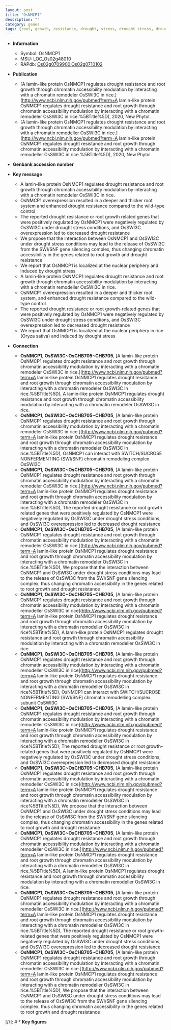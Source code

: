 ```yaml
---
layout: post
title: "OsNMCP1"
description: ""
category: genes
tags: [root, growth, resistance, drought, stress, drought stress, drought resistance, drought stress , root growth]
---
```


* **Information**  
    + Symbol: OsNMCP1  
    + MSU: [LOC_Os02g48010](http://rice.uga.edu/cgi-bin/ORF_infopage.cgi?orf=LOC_Os02g48010)  
    + RAPdb: [Os02g0709900](https://rapdb.dna.affrc.go.jp/locus/?name=Os02g0709900),[Os02g0710102](https://rapdb.dna.affrc.go.jp/locus/?name=Os02g0710102)  

* **Publication**  
    + [A lamin-like protein OsNMCP1 regulates drought resistance and root growth through chromatin accessibility modulation by interacting with a chromatin remodeler OsSWI3C in rice.](http://www.ncbi.nlm.nih.gov/pubmed?term=A lamin-like protein OsNMCP1 regulates drought resistance and root growth through chromatin accessibility modulation by interacting with a chromatin remodeler OsSWI3C in rice.%5BTitle%5D), 2020, New Phytol.
    + [A lamin-like protein OsNMCP1 regulates drought resistance and root growth through chromatin accessibility modulation by interacting with a chromatin remodeller OsSWI3C in rice.](http://www.ncbi.nlm.nih.gov/pubmed?term=A lamin-like protein OsNMCP1 regulates drought resistance and root growth through chromatin accessibility modulation by interacting with a chromatin remodeller OsSWI3C in rice.%5BTitle%5D), 2020, New Phytol.

* **Genbank accession number**  

* **Key message**  
    + A lamin-like protein OsNMCP1 regulates drought resistance and root growth through chromatin accessibility modulation by interacting with a chromatin remodeler OsSWI3C in rice.
    + OsNMCP1 overexpression resulted in a deeper and thicker root system and enhanced drought resistance compared to the wild-type control
    + The reported drought resistance or root growth related genes that were positively regulated by OsNMCP1 were negatively regulated by OsSWI3C under drought stress conditions, and OsSWI3C overexpression led to decreased drought resistance
    + We propose that the interaction between OsNMCP1 and OsSWI3C under drought stress conditions may lead to the release of OsSWI3C from the SWI/SNF gene silencing complex, thus changing chromatin accessibility in the genes related to root growth and drought resistance
    + We report that OsNMCP1 is localized at the nuclear periphery and induced by drought stress
    + A lamin-like protein OsNMCP1 regulates drought resistance and root growth through chromatin accessibility modulation by interacting with a chromatin remodeller OsSWI3C in rice.
    + OsNMCP1 overexpression resulted in a deeper and thicker root system, and enhanced drought resistance compared to the wild-type control
    + The reported drought resistance or root growth-related genes that were positively regulated by OsNMCP1 were negatively regulated by OsSWI3C under drought stress conditions, and OsSWI3C overexpression led to decreased drought resistance
    + We report that OsNMCP1 is localized at the nuclear periphery in rice (Oryza sativa) and induced by drought stress

* **Connection**  
    + __OsNMCP1__, __OsSWI3C~OsCHB705~CHB705__, [A lamin-like protein OsNMCP1 regulates drought resistance and root growth through chromatin accessibility modulation by interacting with a chromatin remodeler OsSWI3C in rice.](http://www.ncbi.nlm.nih.gov/pubmed?term=A lamin-like protein OsNMCP1 regulates drought resistance and root growth through chromatin accessibility modulation by interacting with a chromatin remodeler OsSWI3C in rice.%5BTitle%5D), A lamin-like protein OsNMCP1 regulates drought resistance and root growth through chromatin accessibility modulation by interacting with a chromatin remodeler OsSWI3C in rice.
    + __OsNMCP1__, __OsSWI3C~OsCHB705~CHB705__, [A lamin-like protein OsNMCP1 regulates drought resistance and root growth through chromatin accessibility modulation by interacting with a chromatin remodeler OsSWI3C in rice.](http://www.ncbi.nlm.nih.gov/pubmed?term=A lamin-like protein OsNMCP1 regulates drought resistance and root growth through chromatin accessibility modulation by interacting with a chromatin remodeler OsSWI3C in rice.%5BTitle%5D),  OsNMCP1 can interact with SWITCH/SUCROSE NONFERMENTING (SWI/SNF) chromatin remodeling complex OsSWI3C
    + __OsNMCP1__, __OsSWI3C~OsCHB705~CHB705__, [A lamin-like protein OsNMCP1 regulates drought resistance and root growth through chromatin accessibility modulation by interacting with a chromatin remodeler OsSWI3C in rice.](http://www.ncbi.nlm.nih.gov/pubmed?term=A lamin-like protein OsNMCP1 regulates drought resistance and root growth through chromatin accessibility modulation by interacting with a chromatin remodeler OsSWI3C in rice.%5BTitle%5D),  The reported drought resistance or root growth related genes that were positively regulated by OsNMCP1 were negatively regulated by OsSWI3C under drought stress conditions, and OsSWI3C overexpression led to decreased drought resistance
    + __OsNMCP1__, __OsSWI3C~OsCHB705~CHB705__, [A lamin-like protein OsNMCP1 regulates drought resistance and root growth through chromatin accessibility modulation by interacting with a chromatin remodeler OsSWI3C in rice.](http://www.ncbi.nlm.nih.gov/pubmed?term=A lamin-like protein OsNMCP1 regulates drought resistance and root growth through chromatin accessibility modulation by interacting with a chromatin remodeler OsSWI3C in rice.%5BTitle%5D),  We propose that the interaction between OsNMCP1 and OsSWI3C under drought stress conditions may lead to the release of OsSWI3C from the SWI/SNF gene silencing complex, thus changing chromatin accessibility in the genes related to root growth and drought resistance
    + __OsNMCP1__, __OsSWI3C~OsCHB705~CHB705__, [A lamin-like protein OsNMCP1 regulates drought resistance and root growth through chromatin accessibility modulation by interacting with a chromatin remodeller OsSWI3C in rice](http://www.ncbi.nlm.nih.gov/pubmed?term=A lamin-like protein OsNMCP1 regulates drought resistance and root growth through chromatin accessibility modulation by interacting with a chromatin remodeller OsSWI3C in rice%5BTitle%5D), A lamin-like protein OsNMCP1 regulates drought resistance and root growth through chromatin accessibility modulation by interacting with a chromatin remodeller OsSWI3C in rice
    + __OsNMCP1__, __OsSWI3C~OsCHB705~CHB705__, [A lamin-like protein OsNMCP1 regulates drought resistance and root growth through chromatin accessibility modulation by interacting with a chromatin remodeller OsSWI3C in rice](http://www.ncbi.nlm.nih.gov/pubmed?term=A lamin-like protein OsNMCP1 regulates drought resistance and root growth through chromatin accessibility modulation by interacting with a chromatin remodeller OsSWI3C in rice%5BTitle%5D),  OsNMCP1 can interact with SWITCH/SUCROSE NONFERMENTING (SWI/SNF) chromatin remodelling complex subunit OsSWI3C
    + __OsNMCP1__, __OsSWI3C~OsCHB705~CHB705__, [A lamin-like protein OsNMCP1 regulates drought resistance and root growth through chromatin accessibility modulation by interacting with a chromatin remodeller OsSWI3C in rice](http://www.ncbi.nlm.nih.gov/pubmed?term=A lamin-like protein OsNMCP1 regulates drought resistance and root growth through chromatin accessibility modulation by interacting with a chromatin remodeller OsSWI3C in rice%5BTitle%5D),  The reported drought resistance or root growth-related genes that were positively regulated by OsNMCP1 were negatively regulated by OsSWI3C under drought stress conditions, and OsSWI3C overexpression led to decreased drought resistance
    + __OsNMCP1__, __OsSWI3C~OsCHB705~CHB705__, [A lamin-like protein OsNMCP1 regulates drought resistance and root growth through chromatin accessibility modulation by interacting with a chromatin remodeller OsSWI3C in rice](http://www.ncbi.nlm.nih.gov/pubmed?term=A lamin-like protein OsNMCP1 regulates drought resistance and root growth through chromatin accessibility modulation by interacting with a chromatin remodeller OsSWI3C in rice%5BTitle%5D),  We propose that the interaction between OsNMCP1 and OsSWI3C under drought stress conditions may lead to the release of OsSWI3C from the SWI/SNF gene silencing complex, thus changing chromatin accessibility in the genes related to root growth and drought resistance
    + __OsNMCP1__, __OsSWI3C~OsCHB705~CHB705__, [A lamin-like protein OsNMCP1 regulates drought resistance and root growth through chromatin accessibility modulation by interacting with a chromatin remodeller OsSWI3C in rice.](http://www.ncbi.nlm.nih.gov/pubmed?term=A lamin-like protein OsNMCP1 regulates drought resistance and root growth through chromatin accessibility modulation by interacting with a chromatin remodeller OsSWI3C in rice.%5BTitle%5D), A lamin-like protein OsNMCP1 regulates drought resistance and root growth through chromatin accessibility modulation by interacting with a chromatin remodeller OsSWI3C in rice.
    + __OsNMCP1__, __OsSWI3C~OsCHB705~CHB705__, [A lamin-like protein OsNMCP1 regulates drought resistance and root growth through chromatin accessibility modulation by interacting with a chromatin remodeller OsSWI3C in rice.](http://www.ncbi.nlm.nih.gov/pubmed?term=A lamin-like protein OsNMCP1 regulates drought resistance and root growth through chromatin accessibility modulation by interacting with a chromatin remodeller OsSWI3C in rice.%5BTitle%5D),  The reported drought resistance or root growth-related genes that were positively regulated by OsNMCP1 were negatively regulated by OsSWI3C under drought stress conditions, and OsSWI3C overexpression led to decreased drought resistance
    + __OsNMCP1__, __OsSWI3C~OsCHB705~CHB705__, [A lamin-like protein OsNMCP1 regulates drought resistance and root growth through chromatin accessibility modulation by interacting with a chromatin remodeller OsSWI3C in rice.](http://www.ncbi.nlm.nih.gov/pubmed?term=A lamin-like protein OsNMCP1 regulates drought resistance and root growth through chromatin accessibility modulation by interacting with a chromatin remodeller OsSWI3C in rice.%5BTitle%5D),  We propose that the interaction between OsNMCP1 and OsSWI3C under drought stress conditions may lead to the release of OsSWI3C from the SWI/SNF gene silencing complex, thus changing chromatin accessibility in the genes related to root growth and drought resistance

[//]: # * **Key figures**  


